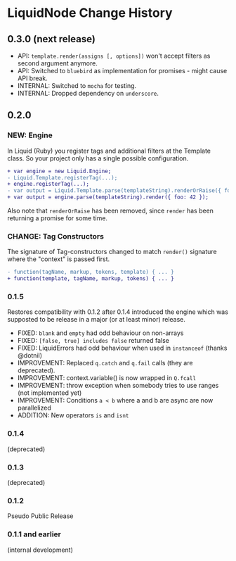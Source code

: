 # LiquidNode Change History

## 0.3.0 (next release)

- API: `template.render(assigns [, options])` won't accept filters as second argument anymore.
- API: Switched to `bluebird` as implementation for promises - might cause API break.
- INTERNAL: Switched to `mocha` for testing.
- INTERNAL: Dropped dependency on `underscore`.

## 0.2.0

### NEW: Engine

In Liquid (Ruby) you register tags and additional filters at the Template class.
So your project only has a single possible configuration.

```diff
+ var engine = new Liquid.Engine;
- Liquid.Template.registerTag(...);
+ engine.registerTag(...);
- var output = Liquid.Template.parse(templateString).renderOrRaise({ foo: 42 });
+ var output = engine.parse(templateString).render({ foo: 42 });
```

Also note that `renderOrRaise` has been removed, since `render` has been returning a promise for some time.

### CHANGE: Tag Constructors

The signature of Tag-constructors changed to match `render()` signature where the
"context" is passed first.

```diff
- function(tagName, markup, tokens, template) { ... }
+ function(template, tagName, markup, tokens) { ... }
```

### 0.1.5

Restores compatibility with 0.1.2 after 0.1.4 introduced the engine
which was supposted to be release in a major (or at least minor) release.

- FIXED: `blank` and `empty` had odd behaviour on non-arrays
- FIXED: `[false, true] includes false` returned false
- FIXED: LiquidErrors had odd behaviour when used in `instanceof` (thanks @dotnil)
- IMPROVEMENT: Replaced `q.catch` and `q.fail` calls (they are deprecated).
- IMPROVEMENT: context.variable() is now wrapped in `Q.fcall`
- IMPROVEMENT: throw exception when somebody tries to use ranges (not implemented yet)
- IMPROVEMENT: Conditions `a < b` where a and b are async are now parallelized
- ADDITION: New operators `is` and `isnt`

### 0.1.4

(deprecated)

### 0.1.3

(deprecated)

### 0.1.2

Pseudo Public Release

### 0.1.1 and earlier

(internal development)
